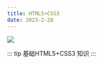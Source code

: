 ```yaml
---
title: HTML5+CSS3  
date: 2023-2-28
---
```


<img src='http://file.cqcdq.top/UJFe0LNrqdng4TW9jmO8oQD7s5LLYlAi/html5.png'>
<!-- more -->

::: tip
基础HTML5+CSS3 知识
:::